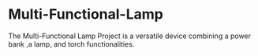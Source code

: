 # Multi-Functional-Lamp
The Multi-Functional Lamp Project is a versatile device combining a power bank ,a lamp, and torch functionalities.
